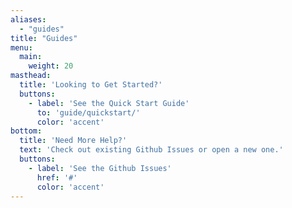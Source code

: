 ```yaml
---
aliases:
  - "guides"
title: "Guides"
menu:
  main:
    weight: 20
masthead:
  title: 'Looking to Get Started?'
  buttons:
    - label: 'See the Quick Start Guide'
      to: 'guide/quickstart/'
      color: 'accent'
bottom:
  title: 'Need More Help?'
  text: 'Check out existing Github Issues or open a new one.'
  buttons:
    - label: 'See the Github Issues'
      href: '#'
      color: 'accent'
---
```

